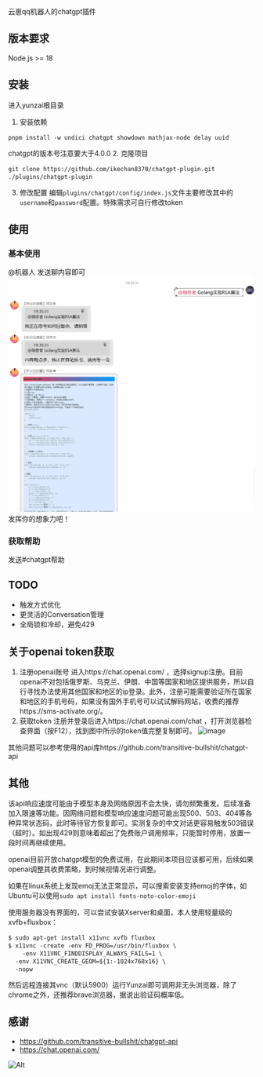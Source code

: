 云崽qq机器人的chatgpt插件
## 版本要求
Node.js >= 18
## 安装
进入yunzai根目录
1. 安装依赖
```
pnpm install -w undici chatgpt showdown mathjax-node delay uuid
```
chatgpt的版本号注意要大于4.0.0
2. 克隆项目
```
git clone https://github.com/ikechan8370/chatgpt-plugin.git ./plugins/chatgpt-plugin
```
3. 修改配置
编辑`plugins/chatgpt/config/index.js`文件主要修改其中的`username`和`password`配置。特殊需求可自行修改token

## 使用

### 基本使用
@机器人 发送聊内容即可
![img.png](resources/img/example1.png)
发挥你的想象力吧！

### 获取帮助
发送#chatgpt帮助

## TODO
* 触发方式优化
* 更灵活的Conversation管理
* 全局锁和冷却，避免429

## 关于openai token获取
1. 注册openai账号
进入https://chat.openai.com/ ，选择signup注册。目前openai不对包括俄罗斯、乌克兰、伊朗、中国等国家和地区提供服务，所以自行寻找办法使用其他国家和地区的ip登录。此外，注册可能需要验证所在国家和地区的手机号码，如果没有国外手机号可以试试解码网站，收费的推荐https://sms-activate.org/。
2. 获取token
注册并登录后进入https://chat.openai.com/chat ，打开浏览器检查界面（按F12），找到图中所示的token值完整复制即可。
![image](https://user-images.githubusercontent.com/21212372/205806905-a4bd2c47-0114-4815-85e4-ba63a10cf1b5.png)

其他问题可以参考使用的api库https://github.com/transitive-bullshit/chatgpt-api


## 其他

该api响应速度可能由于模型本身及网络原因不会太快，请勿频繁重发。后续准备加入限速等功能。因网络问题和模型响应速度问题可能出现500、503、404等各种异常状态码，此时等待官方恢复即可。实测复杂的中文对话更容易触发503错误（超时）。如出现429则意味着超出了免费账户调用频率，只能暂时停用，放置一段时间再继续使用。

openai目前开放chatgpt模型的免费试用，在此期间本项目应该都可用，后续如果openai调整其收费策略，到时候视情况进行调整。

如果在linux系统上发现emoj无法正常显示，可以搜索安装支持emoj的字体，如Ubuntu可以使用`sudo apt install fonts-noto-color-emoji`

使用服务器没有界面的，可以尝试安装Xserver和桌面，本人使用轻量级的xvfb+fluxbox：
```
$ sudo apt-get install x11vnc xvfb fluxbox
$ x11vnc -create -env FD_PROG=/usr/bin/fluxbox \
	-env X11VNC_FINDDISPLAY_ALWAYS_FAILS=1 \
  -env X11VNC_CREATE_GEOM=${1:-1024x768x16} \
  -nopw
```
然后远程连接其vnc（默认5900）运行Yunzai即可调用非无头浏览器，除了chrome之外，还推荐brave浏览器，据说出验证码概率低。

## 感谢
* https://github.com/transitive-bullshit/chatgpt-api
* https://chat.openai.com/

![Alt](https://repobeats.axiom.co/api/embed/076d597ede41432208435f233d18cb20052fb90a.svg "Repobeats analytics image")
